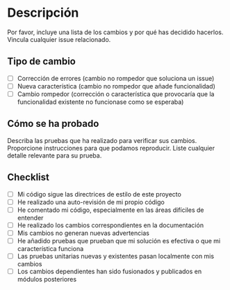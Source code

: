 # Descripción

Por favor, incluye una lista de los cambios y por qué has decidido hacerlos. Vincula cualquier issue relacionado.

## Tipo de cambio

- [ ] Corrección de errores (cambio no rompedor que soluciona un issue)
- [ ] Nueva característica (cambio no rompedor que añade funcionalidad)
- [ ] Cambio rompedor (corrección o característica que provocaría que la funcionalidad existente no funcionase como se esperaba)

## Cómo se ha probado

Describa las pruebas que ha realizado para verificar sus cambios. Proporcione instrucciones para que podamos reproducir. Liste cualquier detalle relevante para su prueba.

## Checklist

- [ ] Mi código sigue las directrices de estilo de este proyecto
- [ ] He realizado una auto-revisión de mi propio código
- [ ] He comentado mi código, especialmente en las áreas difíciles de entender
- [ ] He realizado los cambios correspondientes en la documentación
- [ ] Mis cambios no generan nuevas advertencias
- [ ] He añadido pruebas que prueban que mi solución es efectiva o que mi característica funciona
- [ ] Las pruebas unitarias nuevas y existentes pasan localmente con mis cambios
- [ ] Los cambios dependientes han sido fusionados y publicados en módulos posteriores
